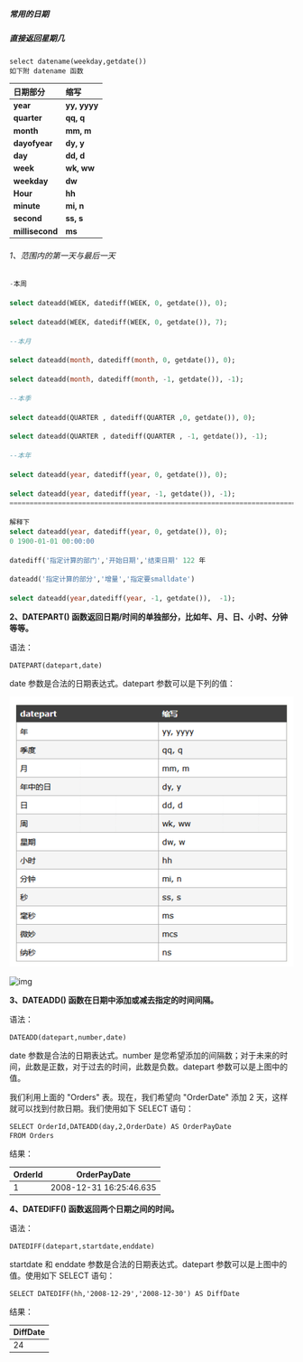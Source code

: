 ##### 常用的日期

##### 直接返回星期几

```
select datename(weekday,getdate()) 
如下附 datename 函数
```

| 日期部分        | 缩写         |
| :-------------- | :----------- |
| **year**        | **yy, yyyy** |
| **quarter**     | **qq, q**    |
| **month**       | **mm, m**    |
| **dayofyear**   | **dy, y**    |
| **day**         | **dd, d**    |
| **week**        | **wk, ww**   |
| **weekday**     | **dw**       |
| **Hour**        | **hh**       |
| **minute**      | **mi, n**    |
| **second**      | **ss, s**    |
| **millisecond** | **ms**       |



###### 1、范围内的第一天与最后一天

```sql
-本周

select dateadd(WEEK, datediff(WEEK, 0, getdate()), 0);

select dateadd(WEEK, datediff(WEEK, 0, getdate()), 7);

--本月

select dateadd(month, datediff(month, 0, getdate()), 0);

select dateadd(month, datediff(month, -1, getdate()), -1);

--本季

select dateadd(QUARTER , datediff(QUARTER ,0, getdate()), 0);

select dateadd(QUARTER , datediff(QUARTER , -1, getdate()), -1);

--本年

select dateadd(year, datediff(year, 0, getdate()), 0);

select dateadd(year, datediff(year, -1, getdate()), -1);
=========================================================================================

解释下
select dateadd(year, datediff(year, 0, getdate()), 0);
0 1900-01-01 00:00:00

datediff('指定计算的部门','开始日期','结束日期' 122 年

dateadd('指定计算的部分','增量','指定要smalldate')

select dateadd(year,datediff(year, -1, getdate()),  -1);
```

**2、DATEPART() 函数返回日期/时间的单独部分，比如年、月、日、小时、分钟等等。**

语法：

```
DATEPART(datepart,date)
```

date 参数是合法的日期表达式。datepart 参数可以是下列的值：

![image-20220523104800053](https://raw.githubusercontent.com/aiiw/office/main/img/image-20220523104800053.png)

![img](https://bbsmax.ikafan.com/static/L3Byb3h5L2h0dHBzL2ltYWdlczIwMTcuY25ibG9ncy5jb20vYmxvZy8xMTk5MDA4LzIwMTcxMC8xMTk5MDA4LTIwMTcxMDE2MTYzODMyMzM0LTEzODMyNDEzOC5wbmc=.jpg)

**3、DATEADD() 函数在日期中添加或减去指定的时间间隔。**

语法：

```
DATEADD(datepart,number,date)
```

date 参数是合法的日期表达式。number 是您希望添加的间隔数；对于未来的时间，此数是正数，对于过去的时间，此数是负数。datepart 参数可以是上图中的值。

我们利用上面的 "Orders" 表。现在，我们希望向 "OrderDate" 添加 2 天，这样就可以找到付款日期。我们使用如下 SELECT 语句：

```
SELECT OrderId,DATEADD(day,2,OrderDate) AS OrderPayDate
FROM Orders
```

结果：

| OrderId | OrderPayDate            |
| ------- | ----------------------- |
| 1       | 2008-12-31 16:25:46.635 |

**4、DATEDIFF() 函数返回两个日期之间的时间。**

语法：

```
DATEDIFF(datepart,startdate,enddate)
```

startdate 和 enddate 参数是合法的日期表达式。datepart 参数可以是上图中的值。使用如下 SELECT 语句：

```
SELECT DATEDIFF(hh,'2008-12-29','2008-12-30') AS DiffDate
```

结果：

| DiffDate |
| -------- |
| 24       |

